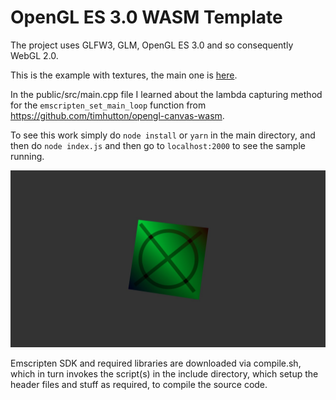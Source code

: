 # OpenGL ES 3.0 WASM Template
The project uses GLFW3, GLM, OpenGL ES 3.0 and so consequently WebGL 2.0.

This is the example with textures, the main one is [here](https://github.com/aliabbas299792/openglWASMTemplate).

In the public/src/main.cpp file I learned about the lambda capturing method for the `emscripten_set_main_loop` function from https://github.com/timhutton/opengl-canvas-wasm.

To see this work simply do `node install` or `yarn` in the main directory, and then do `node index.js` and then go to `localhost:2000` to see the sample running.

![alt text](https://raw.githubusercontent.com/aliabbas299792/openglWASMTemplate/textures/screenshot.jpg)

Emscripten SDK and required libraries are downloaded via compile.sh, which in turn invokes the script(s) in the include directory, which setup the header files and stuff as required, to compile the source code.
